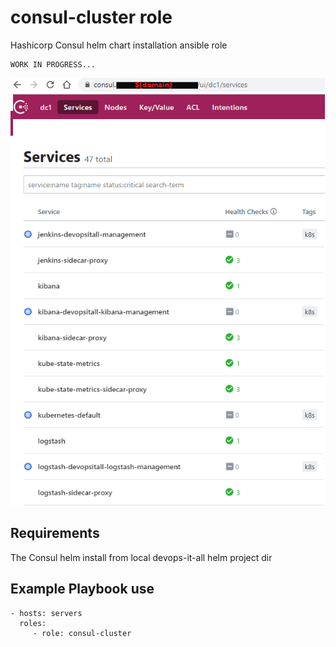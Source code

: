 consul-cluster role
================

Hashicorp Consul helm chart installation ansible role 

    WORK IN PROGRESS...
<img src="../../../images/consul-dashboard.png" width="600" >

Requirements
------------

The Consul helm install from local devops-it-all helm project dir

Example Playbook use
--------------------
    - hosts: servers
      roles:
         - role: consul-cluster

